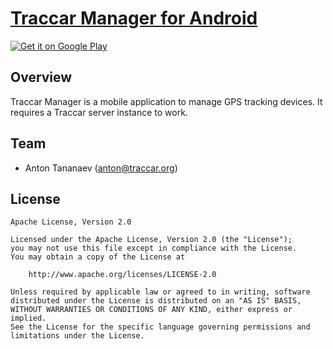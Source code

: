 # [Traccar Manager for Android](https://www.traccar.org/manager)

[![Get it on Google Play](http://www.tananaev.com/badges/google-play.svg)](https://play.google.com/store/apps/details?id=org.traccar.manager)

## Overview

Traccar Manager is a mobile application to manage GPS tracking devices. It requires a Traccar server instance to work.

## Team

- Anton Tananaev ([anton@traccar.org](mailto:anton@traccar.org))

## License

    Apache License, Version 2.0

    Licensed under the Apache License, Version 2.0 (the "License");
    you may not use this file except in compliance with the License.
    You may obtain a copy of the License at

        http://www.apache.org/licenses/LICENSE-2.0

    Unless required by applicable law or agreed to in writing, software
    distributed under the License is distributed on an "AS IS" BASIS,
    WITHOUT WARRANTIES OR CONDITIONS OF ANY KIND, either express or implied.
    See the License for the specific language governing permissions and
    limitations under the License.
